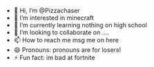 - 👋 Hi, I’m @Pizzachaser
- 👀 I’m interested in minecraft
- 🌱 I’m currently learning nothing on high school
- 💞️ I’m looking to collaborate on ....
- 📫 How to reach me msg me on here
- 😄 Pronouns: pronouns are for losers!
- ⚡ Fun fact: im bad at fortnite

<!---
Pizzachaser/Pizzachaser is a ✨ special ✨ repository because its `README.md` (this file) appears on your GitHub profile.
You can click the Preview link to take a look at your changes.
--->

